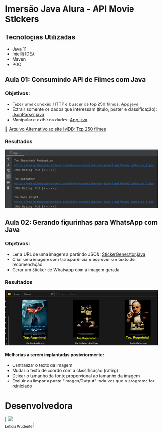 # Imersão Java Alura - API Movie Stickers


## Tecnologias Utilizadas
- Java 11
- Intellij IDEA
- Maven
- POO

## Aula 01: Consumindo API de Filmes com Java
### Objetivos: 
- Fazer uma conexão HTTP e buscar os top 250 filmes: [App.java](src/main/java/App.java)
- Extrair somente os dados que interessam (título, pôster e classificação): [JsonParser.java](src/main/java/JsonParser.java)
- Manipular e exibir os dados: [App.java](src/main/java/App.java)

📂 [Arquivo Alternativo ao site IMDB: Top 250 filmes](https://imdb-api.com/en/API/Top250Movies/k_0ojt0yvm)

### Resultados:

![result_lesson_01.png](Images/result_lesson_01.png)


## Aula 02: Gerando figurinhas para WhatsApp com Java
### Objetivos:
- Ler a URL de uma imagem a partir do JSON: [StickerGenerator.java](src/main/java/StickerGenerator.java)
- Criar uma imagem com transparência e escrever um texto de recomendação
- Gerar um Sticker de Whatsapp com a imagem gerada

### Resultados:
![result_lesson_02.png](Images/result_lesson_02.png)

#### Melhorias a serem implantadas posteriormente:
- Centralizar o texto da imagem 
- Mudar o texto de acordo com a classificação (rating)
- Deixar o tamanho da fonte proporcional ao tamanho da imagem
- Excluir ou limpar a pasta "Images/Output" toda vez que o programa for reiniciado


# Desenvolvedora

| [<img src="https://avatars.githubusercontent.com/u/40453803?v=4" width=115><br><sub>Leticia Prudente</sub>](https://www.linkedin.com/in/leticia-macedo-prudente-de-carvalho/) |
 
